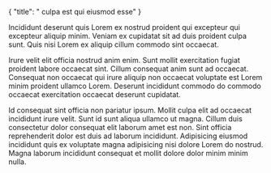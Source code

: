 {
"title": " culpa est qui eiusmod esse"
}

Incididunt deserunt quis Lorem ex nostrud proident qui excepteur qui excepteur aliquip minim. Veniam ex cupidatat sit ad duis proident culpa sunt. Quis nisi Lorem ex aliquip cillum commodo sint occaecat.

Irure velit elit officia nostrud anim enim. Sunt mollit exercitation fugiat proident labore occaecat sint. Cillum consequat anim sunt ad occaecat. Consequat non occaecat qui irure aliquip non occaecat voluptate est Lorem minim proident ullamco Lorem. Deserunt incididunt commodo do commodo occaecat exercitation occaecat deserunt cupidatat.

Id consequat sint officia non pariatur ipsum. Mollit culpa elit ad occaecat incididunt irure velit. Sunt id sunt aliqua ullamco ut magna. Cillum duis consectetur dolor consequat elit laborum amet est non. Sint officia reprehenderit dolor est duis ad laborum incididunt. Adipisicing eiusmod incididunt quis ex voluptate magna adipisicing nisi dolore Lorem do nostrud. Magna laborum incididunt consequat et mollit dolore dolor minim minim nulla.